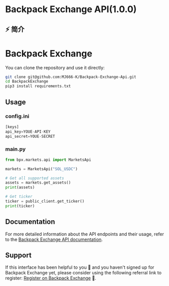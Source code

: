 # Backpack Exchange API(1.0.0)

## ⚡ 简介
# Backpack Exchange
You can clone the repository and use it directly:

```bash
git clone git@github.com:MJ666-K/Backpack-Exchange-Api.git
cd BackpackExchange
pip3 install requirements.txt
```

## Usage
### config.ini
```python
[keys]
api_key=YOUE-API-KEY
api_secret=YOUE-SECRET
```
### main.py
```python
from bpx.markets.api import MarketsApi

markets = MarketsApi("SOL_USDC")

# Get all supported assets
assets = markets.get_assets()
print(assets)

# Get ticker
ticker = public_client.get_ticker()
print(ticker)

```

## Documentation
For more detailed information about the API endpoints and their usage, refer to the [Backpack Exchange API documentation](https://docs.backpack.exchange/).

## Support 

If this interface has been helpful to you 🌟 and you haven't signed up for Backpack Exchange yet, please consider using the following referral link to register: [Register on Backpack Exchange](https://backpack.exchange/refer/solomeowl) 🚀.